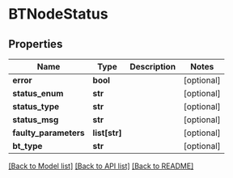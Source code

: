 # BTNodeStatus

## Properties
Name | Type | Description | Notes
------------ | ------------- | ------------- | -------------
**error** | **bool** |  | [optional] 
**status_enum** | **str** |  | [optional] 
**status_type** | **str** |  | [optional] 
**status_msg** | **str** |  | [optional] 
**faulty_parameters** | **list[str]** |  | [optional] 
**bt_type** | **str** |  | [optional] 

[[Back to Model list]](../README.md#documentation-for-models) [[Back to API list]](../README.md#documentation-for-api-endpoints) [[Back to README]](../README.md)


